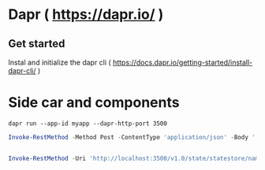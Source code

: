 # Dapr ( https://dapr.io/ )

## Get started
Instal and initialize the dapr cli ( https://docs.dapr.io/getting-started/install-dapr-cli/ )

# Side car and components 

```Shell
dapr run --app-id myapp --dapr-http-port 3500
```

```PowerShell
Invoke-RestMethod -Method Post -ContentType 'application/json' -Body '[{ "key": "name", "value": "Bruce Wayne"}]' -Uri 'http://localhost:3500/v1.0/state/statestore'


Invoke-RestMethod -Uri 'http://localhost:3500/v1.0/state/statestore/name'
```
